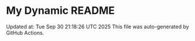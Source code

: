 # My Dynamic README
Updated at: Tue Sep 30 21:18:26 UTC 2025
This file was auto-generated by GitHub Actions.
